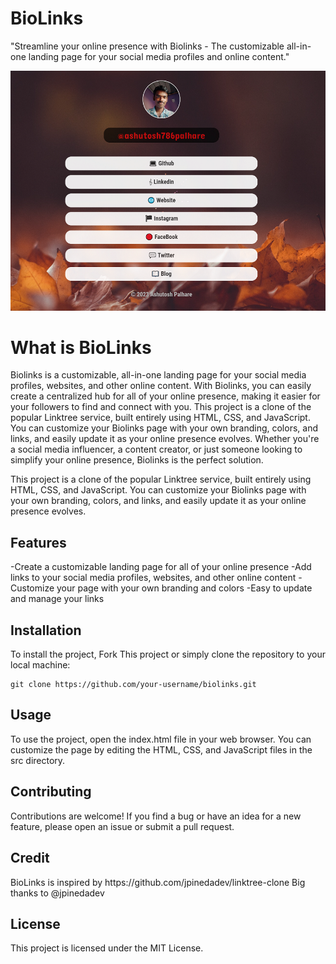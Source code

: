 # BioLinks
"Streamline your online presence with Biolinks - The customizable all-in-one landing page for your social media profiles and online content."

![BioLinks](https://raw.githubusercontent.com/ashutosh786palhare/BioLinks/main/ss/BioLinks%20By%20AP.PNG)


# What is BioLinks
<p>Biolinks is a customizable, all-in-one landing page for your social media profiles, websites, and other online content. With Biolinks, you can easily create a centralized hub for all of your online presence, making it easier for your followers to find and connect with you. This project is a clone of the popular Linktree service, built entirely using HTML, CSS, and JavaScript. You can customize your Biolinks page with your own branding, colors, and links, and easily update it as your online presence evolves. Whether you're a social media influencer, a content creator, or just someone looking to simplify your online presence, Biolinks is the perfect solution.</p>

<p>This project is a clone of the popular Linktree service, built entirely using HTML, CSS, and JavaScript. You can customize your Biolinks page with your own branding, colors, and links, and easily update it as your online presence evolves.</p>



## Features
-Create a customizable landing page for all of your online presence
-Add links to your social media profiles, websites, and other online content
-Customize your page with your own branding and colors
-Easy to update and manage your links



## Installation
To install the project, Fork This project or simply clone the repository to your local machine:
```
git clone https://github.com/your-username/biolinks.git
```



## Usage
<p>To use the project, open the index.html file in your web browser. You can customize the page by editing the HTML, CSS, and JavaScript files in the src directory.</p>



## Contributing
<p>Contributions are welcome! If you find a bug or have an idea for a new feature, please open an issue or submit a pull request.</p>



## Credit
<p>BioLinks is inspired by https://github.com/jpinedadev/linktree-clone Big thanks to @jpinedadev</p>



## License
This project is licensed under the MIT License.
